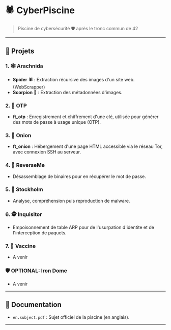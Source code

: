 # 🕷️ CyberPiscine

> Piscine de cybersécurité 🛡️ après le tronc commun de 42
---

## 📁 Projets

### 1. 🕸️ Arachnida

- **Spider** 🕷️ : Extraction récursive des images d'un site web. (WebScrapper)
- **Scorpion** 🦂 : Extraction des métadonnées d'images.

### 2. 🔐 OTP

- **ft_otp** : Enregistrement et chiffrement d'une clé, utilisée pour générer des mots de passe à usage unique (OTP).

### 3. 🧅 Onion

- **ft_onion** : Hébergement d'une page HTML accessible via le réseau Tor, avec connexion SSH au serveur.

### 4. 🧩 ReverseMe

- Désassemblage de binaires pour en récupérer le mot de passe.

### 5. 🧊 Stockholm

- Analyse, compréhension puis reproduction de malware.

### 6. 🕵️ Inquisitor

- Empoisonnement de table ARP pour de l'usurpation d'identite et de l'interception de paquets.

### 7. 💉 Vaccine

- A venir

### 🛡️ OPTIONAL: Iron Dome

- A venir

---

## 📄 Documentation

- `en.subject.pdf` : Sujet officiel de la piscine (en anglais).

---
